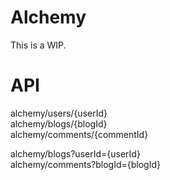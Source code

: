# Alchemy
This is a WIP. 

# API

alchemy/users/{userId}  
alchemy/blogs/{blogId}  
alchemy/comments/{commentId}  

alchemy/blogs?userId={userId}  
alchemy/comments?blogId={blogId}  
